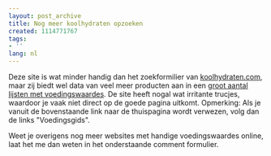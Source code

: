 ```yaml
---
layout: post_archive
title: Nog meer koolhydraten opzoeken
created: 1114771767
tags:
- ''
lang: nl
---
```

Deze site is wat minder handig dan het zoekformilier van [koolhydraten.com](/node/276), maar zij biedt wel data van veel meer producten aan in een [groot aantal lijsten met voedingswaardes](http://www.supermarktgids.nl/pag1-0.htm). De site heeft nogal wat irritante trucjes, waardoor je vaak niet direct op de goede pagina uitkomt. Opmerking: Als je vanuit de bovenstaande link naar de thuispagina wordt verwezen, volg dan de links "Voedingsgids".

Weet je overigens nog meer websites met handige voedingswaardes online, laat het me dan weten in het onderstaande comment formulier.
